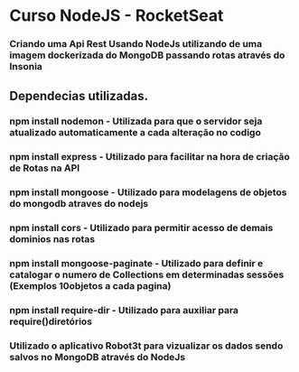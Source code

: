 # Curso NodeJS - RocketSeat

### Criando uma Api Rest Usando NodeJs utilizando de uma imagem dockerizada do MongoDB passando rotas através do  Insonia 

## Dependecias utilizadas.

### npm install nodemon - Utilizada para que o servidor seja atualizado automaticamente a cada alteração no codigo
### npm install express - Utilizado para facilitar na hora de criação de Rotas na API 
### npm install mongoose - Utilizado para modelagens de objetos do mongodb atraves do nodejs
### npm install cors - Utilizado para permitir acesso de demais dominios nas rotas
### npm install mongoose-paginate - Utilizado para definir e catalogar o numero de Collections em determinadas sessões (Exemplos 10objetos a cada pagina)
### npm install require-dir - Utilizado para auxiliar para require()diretórios

### Utilizado o aplicativo Robot3t para vizualizar os dados sendo salvos no MongoDB através do NodeJs



